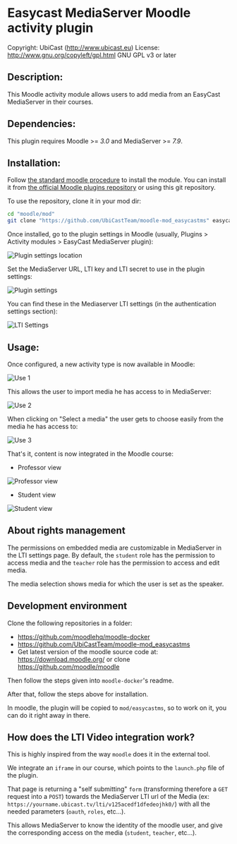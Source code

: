 Easycast MediaServer Moodle activity plugin
===========================================

Copyright: UbiCast (http://www.ubicast.eu)
License: http://www.gnu.org/copyleft/gpl.html GNU GPL v3 or later

Description:
------------

This Moodle activity module allows users to add media from an EasyCast MediaServer in their courses.


Dependencies:
-------------

This plugin requires Moodle >= *3.0* and MediaServer >= *7.9*.


Installation:
-------------

Follow [the standard moodle procedure](https://docs.moodle.org/28/en/Installing_plugins) to install the module. You can install it from [the official Moodle plugins repository](https://moodle.org/plugins/view.php?plugin=mod_easycastms) or using this git repository.

To use the repository, clone it in your mod dir:

```bash
cd "moodle/mod"
git clone "https://github.com/UbiCastTeam/moodle-mod_easycastms" easycastms
```

Once installed, go to the plugin settings in Moodle (usually, Plugins > Activity modules > EasyCast MediaServer plugin):

![Plugin settings location](../assets/plugin-location.png)

Set the MediaServer URL, LTI key and LTI secret to use in the plugin settings:

![Plugin settings](../assets/plugin-settings.png)

You can find these in the Mediaserver LTI settings (in the authentication settings section):

![LTI Settings](../assets/lti-settings.png)


Usage:
------

Once configured, a new activity type is now available in Moodle:

![Use 1](../assets/use1.png)

This allows the user to import media he has access to in MediaServer:

![Use 2](../assets/use2.png)

When clicking on "Select a media" the user gets to choose easily from the media he has access to:

![Use 3](../assets/use3.png)

That's it, content is now integrated in the Moodle course:

* Professor view

![Professor view](../assets/professor-view.jpg)

* Student view

![Student view](../assets/student-view.jpg)


About rights management
-----------------------

The permissions on embedded media are customizable in MediaServer in the LTI settings page. By default, the `student` role has the permission to access media and the `teacher` role has the permission to access and edit media.

The media selection shows media for which the user is set as the speaker.


Development environment
-----------------------

Clone the following repositories in a folder:

* https://github.com/moodlehq/moodle-docker
* https://github.com/UbiCastTeam/moodle-mod_easycastms
* Get latest version of the moodle source code at: https://download.moodle.org/ or clone https://github.com/moodle/moodle

Then follow the steps given into `moodle-docker`'s readme.

After that, follow the steps above for installation.

In moodle, the plugin will be copied to `mod/easycastms`, so to work on it, you can do it right away in there.


How does the LTI Video integration work?
----------------------------------------

This is highly inspired from the way `moodle` does it in the external tool.

We integrate an `iframe` in our course, which points to the `launch.php` file of the plugin.

That page is returning a "self submitting" `form` (transforming therefore a `GET` request into a `POST`) towards the MediaServer LTI url of the Media (ex: `https://yourname.ubicast.tv/lti/v125acedf1dfedeojhk0/`) with all the needed parameters (`oauth`, `roles`, etc...).

This allows MediaServer to know the identity of the moodle user, and give the corresponding access on the media (`student`, `teacher`, etc...).

